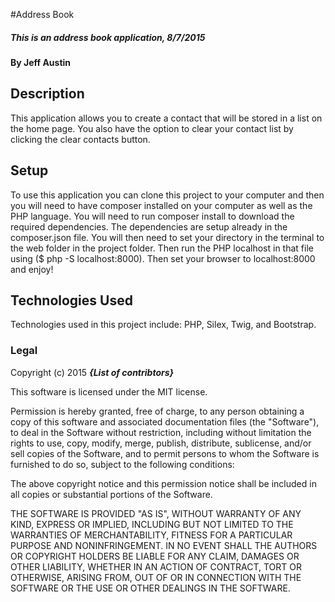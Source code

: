 #Address Book

##### This is an address book application, 8/7/2015

#### By Jeff Austin

## Description

This application allows you to create a contact that will be stored in a list on the home page. You also have the option to clear your contact list by clicking the clear contacts button.

## Setup

 To use this application you can clone this project to your computer and then you will need to have composer installed on your computer as well as the PHP language. You will need to run composer install to download the required dependencies. The dependencies are setup already in the composer.json file. You will then need to set your directory in the terminal to the web folder in the project folder. Then run the PHP localhost in that file using ($ php -S localhost:8000). Then set your browser to localhost:8000 and enjoy!

## Technologies Used

Technologies used in this project include: PHP, Silex, Twig, and Bootstrap.

### Legal


Copyright (c) 2015 **_{List of contribtors}_**

This software is licensed under the MIT license.

Permission is hereby granted, free of charge, to any person obtaining a copy
of this software and associated documentation files (the "Software"), to deal
in the Software without restriction, including without limitation the rights
to use, copy, modify, merge, publish, distribute, sublicense, and/or sell
copies of the Software, and to permit persons to whom the Software is
furnished to do so, subject to the following conditions:

The above copyright notice and this permission notice shall be included in
all copies or substantial portions of the Software.

THE SOFTWARE IS PROVIDED "AS IS", WITHOUT WARRANTY OF ANY KIND, EXPRESS OR
IMPLIED, INCLUDING BUT NOT LIMITED TO THE WARRANTIES OF MERCHANTABILITY,
FITNESS FOR A PARTICULAR PURPOSE AND NONINFRINGEMENT. IN NO EVENT SHALL THE
AUTHORS OR COPYRIGHT HOLDERS BE LIABLE FOR ANY CLAIM, DAMAGES OR OTHER
LIABILITY, WHETHER IN AN ACTION OF CONTRACT, TORT OR OTHERWISE, ARISING FROM,
OUT OF OR IN CONNECTION WITH THE SOFTWARE OR THE USE OR OTHER DEALINGS IN
THE SOFTWARE.
